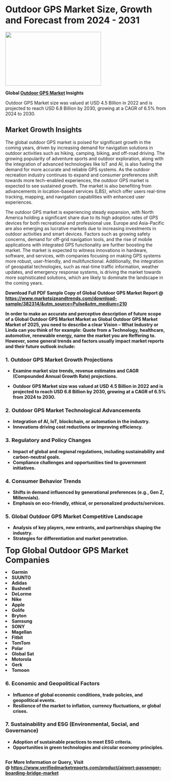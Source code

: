 <H1>Outdoor GPS Market Size, Growth and Forecast from 2024 - 2031</H1><img class="aligncenter size-medium wp-image-584254" src="https://thirdeyenews.in/wp-content/uploads/2024/09/Global-Market-Research-300x168.jpeg" alt="" width="300" height="168" /><p><strong>Global&nbsp;<a href="https://www.marketsizeandtrends.com/download-sample/382314/&amp;utm_source=Pulse&amp;utm_medium=210">Outdoor GPS Market</a> Insights</strong></p><p>Outdoor GPS Market size was valued at USD 4.5 Billion in 2022 and is projected to reach USD 6.8 Billion by 2030, growing at a CAGR of 6.5% from 2024 to 2030.</p><p><h2>Market Growth Insights</h2> <p>The global outdoor GPS market is poised for significant growth in the coming years, driven by increasing demand for navigation solutions in outdoor activities such as hiking, camping, biking, and off-road driving. The growing popularity of adventure sports and outdoor exploration, along with the integration of advanced technologies like IoT and AI, is also fueling the demand for more accurate and reliable GPS systems. As the outdoor recreation industry continues to expand and consumer preferences shift towards more tech-enabled experiences, the outdoor GPS market is expected to see sustained growth. The market is also benefiting from advancements in location-based services (LBS), which offer users real-time tracking, mapping, and navigation capabilities with enhanced user experiences.</p> <p><strong></strong></p> <p>The outdoor GPS market is experiencing steady expansion, with North America holding a significant share due to its high adoption rates of GPS devices for both recreational and professional use. Europe and Asia-Pacific are also emerging as lucrative markets due to increasing investments in outdoor activities and smart devices. Factors such as growing safety concerns, demand for off-grid navigation tools, and the rise of mobile applications with integrated GPS functionality are further boosting the market. The market is expected to witness innovations in hardware, software, and services, with companies focusing on making GPS systems more robust, user-friendly, and multifunctional. Additionally, the integration of geospatial technologies, such as real-time traffic information, weather updates, and emergency response systems, is driving the market towards more sophisticated solutions, which are likely to dominate the landscape in the coming years.</p> <p><strong></p><p><span class=""><strong>Download Full PDF Sample Copy of Global Outdoor GPS Market Report</strong> @ <a href="https://www.marketsizeandtrends.com/download-sample/382314/&amp;utm_source=Pulse&amp;utm_medium=210" target="_blank">https://www.marketsizeandtrends.com/download-sample/382314/&amp;utm_source=Pulse&amp;utm_medium=210</a></span></p><p>In order to make an accurate and perceptive description of future scope of a Global&nbsp;Outdoor GPS Market Market as Global&nbsp;Outdoor GPS Market Market of 2025, you need to describe a clear Vision &ndash; What Industry or Linda can you think of for example: Quote from a Technology, healthcare, automotive, renewable energy, name the market you are Reffering to. However, some general trends and factors usually impact market reports and their future outlook include:</p><h3>1.&nbsp;<strong>Outdoor GPS Market Growth Projections</strong></h3><ul><li>Examine market size trends, revenue estimates and CAGR (Compounded Annual Growth Rate) projections.</li><li><p>Outdoor GPS Market size was valued at USD 4.5 Billion in 2022 and is projected to reach USD 6.8 Billion by 2030, growing at a CAGR of 6.5% from 2024 to 2030.</p></li></ul><h3>2.&nbsp;<strong>Outdoor GPS Market Technological Advancements</strong></h3><ul><li>Integration of AI, IoT, blockchain, or automation in the industry.</li><li>Innovations driving cost reductions or improving efficiency.</li></ul><h3>3.&nbsp;<strong>Regulatory and Policy Changes</strong></h3><ul><li>Impact of global and regional regulations, including sustainability and carbon-neutral goals.</li><li>Compliance challenges and opportunities tied to government initiatives.</li></ul><h3>4.&nbsp;<strong>Consumer Behavior Trends</strong></h3><ul><li>Shifts in demand influenced by generational preferences (e.g., Gen Z, Millennials).</li><li>Emphasis on eco-friendly, ethical, or personalized products/services.</li></ul><h3>5.&nbsp;<strong>Global Outdoor GPS Market Competitive Landscape</strong></h3><ul><li>Analysis of key players, new entrants, and partnerships shaping the industry.</li><li>Strategies for differentiation and market penetration.</li></ul><p data-pm-slice="1 1 []"><span style="color: inherit; font-family: inherit; font-size: 25px;">Top Global Outdoor GPS Market Companies</span></p><div class="" data-test-id=""><p><li>Garmin</li><li> SUUNTO</li><li> Adidas</li><li> Bushnell</li><li> DeLorme</li><li> Nike</li><li> Apple</li><li> Golife</li><li> Bryton</li><li> Samsung</li><li> SONY</li><li> Magellan</li><li> Fitbit</li><li> TomTom</li><li> Polar</li><li> Global Sat</li><li> Motorola</li><li> Gerk</li><li> Tomoon</li></p></div><h3>6.&nbsp;<strong>Economic and Geopolitical Factors</strong></h3><ul><li>Influence of global economic conditions, trade policies, and geopolitical events.</li><li>Resilience of the market to inflation, currency fluctuations, or global crises.</li></ul><h3>7.&nbsp;<strong>Sustainability and ESG (Environmental, Social, and Governance)</strong></h3><ul><li>Adoption of sustainable practices to meet ESG criteria.</li><li>Opportunities in green technologies and circular economy principles.</li></ul><h2><strong style="font-size: 14px;">For More Information or Query, Visit @&nbsp;</strong><a style="background-color: #ffffff; font-size: 14px;" href="https://www.marketsizeandtrends.com/report/outdoor-gps-market/" target="_blank">https://www.verifiedmarketreports.com/product/airport-passenger-boarding-bridge-market</a></h2>
